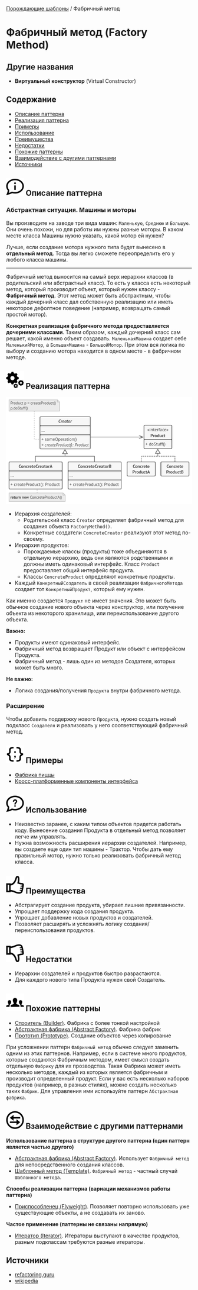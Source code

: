 [Порождающие шаблоны](../#readme) / Фабричный метод



# Фабричный метод (Factory Method)



## Другие названия

* **Виртуальный конструктор** (Virtual Constructor)



## Содержание

* [Описание паттерна](#-описание-паттерна)
* [Реализация паттерна](#-реализация-паттерна)
* [Примеры](#-примеры)
* [Использование](#-использование)
* [Преимущества](#-преимущества)
* [Недостатки](#-недостатки)
* [Похожие паттерны](#-похожие-паттерны)
* [Взаимодействие с другими паттернами](#-взаимодействие-с-другими-паттернами)
* [Источники](#источники)



## ![](../../ui/info.svg) Описание паттерна


### Абстрактная ситуация. Машины и моторы

Вы производите на заводе три вида машин: `Маленькую`, `Среднюю` и `Большую`. Они очень похожи, но для работы им нужны разные моторы. В каком месте класса Машины нужно указать, какой мотор ей нужен?

Лучше, если создание мотора нужного типа будет вынесено в **отдельный метод**. Тогда вы легко сможете переопределить его у любого класса машины.

***


Фабричный метод выносится на самый верх иерархии классов (в родительский или абстрактный класс). То есть у класса есть некоторый метод, который производит объект, который нужен классу - **Фабричный метод**. Этот метод может быть абстрактным, чтобы каждый дочерний класс дал собственную реализацию или иметь некоторое дефолтное поведение (например, возвращать самый простой мотор).

**Конкретная реализация фабричного метода предоставляется дочерними классами**. Таким образом, каждый дочерний класс сам решает, какой именно объект создавать. `МаленькаяМашина` создает себе `МаленькийМотор`, а `БольшаяМашина` - `БольшойМотор`. При этом вся логика по выбору и созданию мотора находится в одном месте - в фабричном методе.



## ![](../../ui/gear.svg) Реализация паттерна

![Схема паттерна Фабричный метод](./scheme/scheme.png)


* Иерархия создателей:
  * Родительский класс `Creator` определяет фабричный метод для создания объекта `FactoryMethod()`.
  * Конкретные создатели `ConcreteCreator` реализуют этот метод по-своему.
* Иерархия продуктов:
  * Порождаемые классы (продукты) тоже объединяются в отдельную иерархию, ведь они являются родственными и должны иметь одинаковый интерфейс. Класс `Product` предоставляет общий интерфейс продукта.
  * Классы `ConcreteProduct` определяют конкретные продукты.
* Каждый `КонкретныйСоздатель` в своей реализации `ФабричногоМетода` создает тот `КонкретныйПродукт`, который ему нужен.


Как именно создается `Продукт` не имеет значения. Это может быть обычное создание нового объекта через конструктор, или получение объекта из некоторого хранилища, или переиспользование другого объекта.


**Важно:**

* Продукты имеют одинаковый интерфейс.
* Фабричный метод возвращает Продукт или объект с интерфейсом Продукта.
* Фабричный метод - лишь один из методов Создателя, которых может быть много.

**Не важно:**

* Логика создания/получения `Продукта` внутри фабричного метода.



### Расширение

Чтобы добавить поддержку нового `Продукта`, нужно создать новый подкласс `Создателя` и реализовать у него соответствующий фабричный метод.



## ![](../../ui/code.svg) Примеры

* [Фабрика пиццы](./pizza#readme)
* [Кросс-платформенные компоненты интерфейса](./dialog#readme)



## ![](../../ui/question.svg) Использование

* Неизвестно заранее, с каким типом объектов придется работать коду. Вынесение создания Продукта в отдельный метод позволяет легче им управлять.
* Нужна возможность расширения иерархии создателей. Например, вы создаете еще один тип машины - Трактор. Чтобы дать ему правильный мотор, нужно только реализовать фабричный метод класса.



## ![](../../ui/good.svg) Преимущества

* Абстрагирует создание продукта, убирает лишние привязанности.
* Упрощает поддержку кода создания продукта.
* Упрощает добавление новых продуктов и создателей.
* Позволяет расширять и усложнять логику создания/переиспользования продуктов.



## ![](../../ui/bad.svg) Недостатки

* Иерархии создателей и продуктов быстро разрастаются.
* Для каждого нового типа Продукта нужен свой Создатель.



## ![](../../ui/twins.svg) Похожие паттерны

* [Строитель (Builder)](../builder#readme). Фабрика с более тонкой настройкой
* [Абстрактная фабрика (Abstract Factory)](../abstractFactory#readme). Фабрика фабрик
* [Прототип (Prototype)](../prototype#readme). Создание объектов через копирование


При усложнении паттерн `Фабричный метод` обычно следует заменить одним из этих паттернов. Например, если в системе много продуктов, которые создаются Фабричным методом, имеет смысл создать отдельную `Фабрику` для их прозводства. Такая Фабрика может иметь несколько методов, каждый из которых является фабричным и производит определенный продукт. Если у вас есть несколько наборов продуктов (например, в разных стилях), можно создать несколько таких `Фабрик`. Для управления ими используйте паттерн `Абстрактная фабрика`.



## ![](../../ui/interaction.svg) Взаимодействие с другими паттернами


**Использование паттерна в структуре другого паттерна (один паттерн является частью другого)**

* [Абстрактная фабрика (Abstract Factory)](../abstractFactory#readme). Использует `Фабричный метод` для непосредственного создания классов.
* [Шаблонный метод (Template)](../../behavioral/template#readme). `Фабричный метод` - частный случай `Шаблонного метода`.


**Способы реализации паттерна (вариации механизмов работы паттерна)**

* [Приспособленец (Flyweight)](../../structural/flyweight#readme). Позволяет повторно использовать уже существующие объекты, а не создавать их заново.


**Частое применение (паттерны не связаны напрямую)**

* [Итератор (Iterator)](../../behavioral/iterator#readme). Итераторы выступают в качестве продуктов, разным подклассам требуются разные итераторы.



## Источники

* [refactoring.guru](https://refactoring.guru/ru/design-patterns/factory-method)
* [wikipedia](https://ru.wikipedia.org/wiki/%D0%A4%D0%B0%D0%B1%D1%80%D0%B8%D1%87%D0%BD%D1%8B%D0%B9_%D0%BC%D0%B5%D1%82%D0%BE%D0%B4_(%D1%88%D0%B0%D0%B1%D0%BB%D0%BE%D0%BD_%D0%BF%D1%80%D0%BE%D0%B5%D0%BA%D1%82%D0%B8%D1%80%D0%BE%D0%B2%D0%B0%D0%BD%D0%B8%D1%8F))
